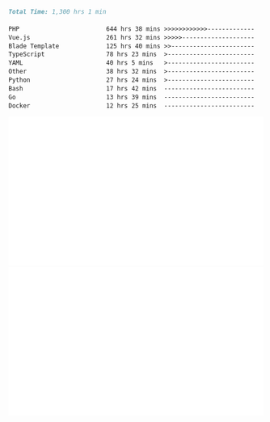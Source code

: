 <!--START_SECTION:waka-->

```markdown
Total Time: 1,300 hrs 1 min

PHP                        644 hrs 38 mins >>>>>>>>>>>>-------------   48.16 %
Vue.js                     261 hrs 32 mins >>>>>--------------------   19.54 %
Blade Template             125 hrs 40 mins >>-----------------------   09.39 %
TypeScript                 78 hrs 23 mins  >------------------------   05.86 %
YAML                       40 hrs 5 mins   >------------------------   03.00 %
Other                      38 hrs 32 mins  >------------------------   02.88 %
Python                     27 hrs 24 mins  >------------------------   02.05 %
Bash                       17 hrs 42 mins  -------------------------   01.32 %
Go                         13 hrs 39 mins  -------------------------   01.02 %
Docker                     12 hrs 25 mins  -------------------------   00.93 %
```

<!--END_SECTION:waka-->
<p align="center">
    <img src="https://raw.githubusercontent.com/rjp2525/rjp2525/output/generated/overview.svg">
    <img src="https://raw.githubusercontent.com/rjp2525/rjp2525/output/generated/languages.svg">
</p>
